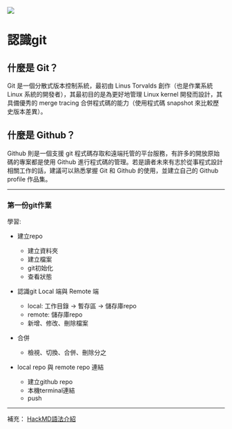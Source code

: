 ![](https://i.imgur.com/ZMffe4m.jpg)


# 認識git 


## 什麼是 Git？

Git 是一個分散式版本控制系統，最初由 Linus Torvalds 創作（也是作業系統 Linux 系統的開發者），其最初目的是為更好地管理 Linux kernel 開發而設計，其具備優秀的 merge tracing 合併程式碼的能力（使用程式碼 snapshot 來比較歷史版本差異）。

## 什麼是 Github？

Github 則是一個支援 git 程式碼存取和遠端托管的平台服務，有許多的開放原始碼的專案都是使用 Github 進行程式碼的管理。若是讀者未來有志於從事程式設計相關工作的話，建議可以熟悉掌握 Git 和 Github 的使用，並建立自己的 Github profile 作品集。


---


### 第一份git作業

學習:
* 建立repo
    - 建立資料夾
    - 建立檔案
    - git初始化
    - 查看狀態

* 認識git Local 端與 Remote 端
    - local: 工作目錄 -> 暫存區 -> 儲存庫repo
    - remote: 儲存庫repo
    - 新增、修改、刪除檔案

* 合併
    - 檢視、切換、合併、刪除分之

* local repo 與 remote repo 連結
    - 建立github repo
    - 本機terminal連結
    - push




---
補充：
[HackMD語法介紹](https://hackmd.io/@wootu/SkY0M5wsZ?type=view)


